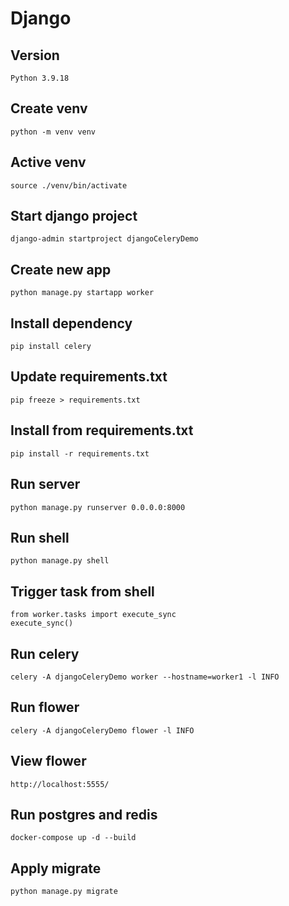 # Django

## Version
```shell
Python 3.9.18
```
## Create venv
```shell
python -m venv venv
```

## Active venv
```shell
source ./venv/bin/activate
```

## Start django project
```shell
django-admin startproject djangoCeleryDemo
```

## Create new app
```shell
python manage.py startapp worker
```

## Install dependency
```shell
pip install celery
```

## Update requirements.txt
```shell
pip freeze > requirements.txt
```

## Install from requirements.txt
```shell
pip install -r requirements.txt
```

## Run server
```shell
python manage.py runserver 0.0.0.0:8000
```

## Run shell
```shell
python manage.py shell
```

## Trigger task from shell
```shell
from worker.tasks import execute_sync
execute_sync()
```

## Run celery
```shell
celery -A djangoCeleryDemo worker --hostname=worker1 -l INFO
```

## Run flower
```shell
celery -A djangoCeleryDemo flower -l INFO
```

## View flower
```shell
http://localhost:5555/
```

## Run postgres and redis
```shell
docker-compose up -d --build 
```

## Apply migrate
```shell
python manage.py migrate
```